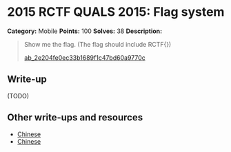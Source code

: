 # 2015 RCTF QUALS 2015: Flag system

**Category:** Mobile
**Points:** 100
**Solves:** 38
**Description:**

> Show me the flag. (The flag should include RCTF{})
> 
> 
> [ab_2e204fe0ec33b1689f1c47bd60a9770c](./ab_2e204fe0ec33b1689f1c47bd60a9770c)


## Write-up

(TODO)

## Other write-ups and resources

* [Chinese](http://www.purpleroc.com/md/RCTF-WriteUp.html)
* [Chinese](http://bobao.360.cn/ctf/learning/155.html)
